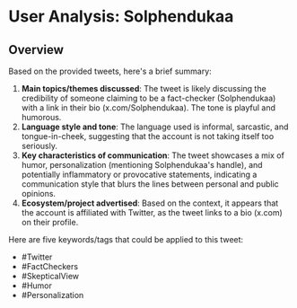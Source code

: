 # User Analysis: Solphendukaa

## Overview

Based on the provided tweets, here's a brief summary:

1. **Main topics/themes discussed**: The tweet is likely discussing the credibility of someone claiming to be a fact-checker (Solphendukaa) with a link in their bio (x.com/Solphendukaa). The tone is playful and humorous.
2. **Language style and tone**: The language used is informal, sarcastic, and tongue-in-cheek, suggesting that the account is not taking itself too seriously.
3. **Key characteristics of communication**: The tweet showcases a mix of humor, personalization (mentioning Solphendukaa's handle), and potentially inflammatory or provocative statements, indicating a communication style that blurs the lines between personal and public opinions.
4. **Ecosystem/project advertised**: Based on the context, it appears that the account is affiliated with Twitter, as the tweet links to a bio (x.com) on their profile.

Here are five keywords/tags that could be applied to this tweet:

* #Twitter
* #FactCheckers
* #SkepticalView
* #Humor
* #Personalization